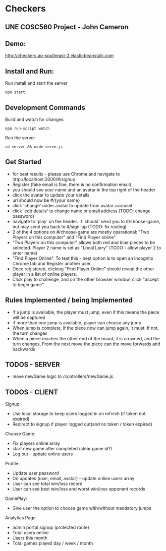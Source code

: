 # Checkers
## UNE COSC560 Project - John Cameron

## Demo:
http://checkers.ap-southeast-2.elasticbeanstalk.com 

## Install and Run:
Run install and start the server

`npm start`

## Development Commands
Build and watch for changes

`npm run-script watch`

Run the server

`cd server && node serve.js`


## Get Started
* for best results - please use Chrome and navigate to http://localhost:3000/#/signup
* Register (fake email is fine, there is no confirmation email)
* you should see your name and an avatar in the top right of the header
* click the avatar to update your details
* url should now be #/{your name}
* click 'change' under avatar to update from avatar carousel
* click 'edit details' to change name or email address (TODO: change password)
* navigate to 'play' on the header. It 'should' send you to #/choose-game, but may send you back to #/sign-up (TODO: fix routing)
* 2 of the 4 options on #/choose-game are mostly operational: "Two Players on this computer" and "Find Player online"
* "Two Players on this computer" allows both red and blue pieces to be selected. Player 2 name is set as "Local Larry" (TODO - allow player 2 to enter name)
* "Find Player Online". To test this - best option is to open an incognito Chrome tab and Register another user.
* Once registered, clicking "Find Player Online" should reveal the other player in a list of online players.
* Click play to challenge, and on the other browser window, click "accept to begin game"

## Rules Implemented / being Implemented
* If a jump is available, the player must jump, even if this means the piece will be captured
* If more than one jump is available, player can choose any jump
* When jump is complete, if the piece now can jump again, it must. If not, the turn changes
* When a piece reaches the other end of the board, it is crowned, and the turn changes. From the next move the piece can the move forwards and backwards

## TODOS - SERVER
* move newGame logic to /controllers/newGame.js


## TODOS - CLIENT

Signup: 
* Use local storage to keep users logged in on refresh (if token not expired)
* Redirect to signup if player logged out(and no token / token expired)

Choose Game:
* Fix players online array
* start new game after completed (clear game id?)
* Log out - update online users

Profile: 
* Update user password
* On updates (user, email, avatar) - update online users array
* User can see total win/loss record
* User can see best win/loss and worst win/loss opponent records

GamePlay:
* Give user the option to choose game with/without mandatory jumps 

Analytics Page
* admin portal signup (protected route)
* Total users online
* Users this month
* Total games played day / week / month




